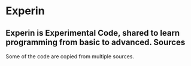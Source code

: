 # Experin
Experin is Experimental Code, shared to learn programming from basic to advanced. 
Sources
-------
Some of the code are copied from multiple sources.

